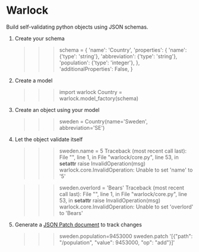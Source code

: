 # Warlock

Build self-validating python objects using JSON schemas.

1) Create your schema

    >>> schema = {
        'name': 'Country',
        'properties': {
            'name': {'type': 'string'},
            'abbreviation': {'type': 'string'},
            'population': {'type': 'integer'},
        },
        'additionalProperties': False,
    }

2) Create a model

    >>> import warlock
    >>> Country = warlock.model_factory(schema)

3) Create an object using your model

    >>> sweden = Country(name='Sweden', abbreviation='SE')

4) Let the object validate itself

    >>> sweden.name = 5
    Traceback (most recent call last):
      File "<stdin>", line 1, in <module>
      File "warlock/core.py", line 53, in __setattr__
        raise InvalidOperation(msg)
    warlock.core.InvalidOperation: Unable to set 'name' to '5'

    >>> sweden.overlord = 'Bears'
    Traceback (most recent call last):
      File "<stdin>", line 1, in <module>
      File "warlock/core.py", line 53, in __setattr__
        raise InvalidOperation(msg)
    warlock.core.InvalidOperation: Unable to set 'overlord' to 'Bears'

5) Generate a [JSON Patch document](http://tools.ietf.org/html/draft-ietf-appsawg-json-patch) to track changes

    >>> sweden.population=9453000
    >>> sweden.patch
    '[{"path": "/population", "value": 9453000, "op": "add"}]'

